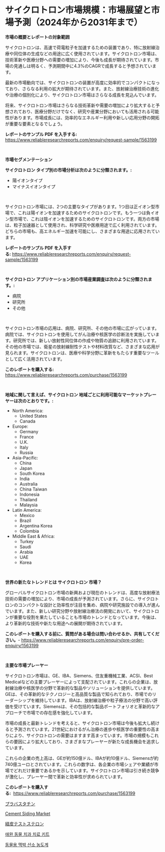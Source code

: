 <p><h1>サイクロトロン市場規模：市場展望と市場予測（2024年から2031年まで）</h1></p><p><strong>市場の概要とレポートの対象範囲</strong></p>
<p><p>サイクロトロンは、高速で荷電粒子を加速するための装置であり、特に放射線治療や同位体の生成などの用途に広く使用されています。サイクロトロン市場は、技術革新や医療分野への需要の増加により、今後も成長が期待されています。市場の見通しは明るく、予測期間中に4.3%のCAGRで成長すると予想されています。</p><p>最新の市場動向では、サイクロトロンの装置が高度に効率的でコンパクトになっており、さらなる利用の拡大が期待されています。また、放射線治療技術の進化や治療の個別化により、サイクロトロン市場はさらなる成長を見込んでいます。</p><p>将来、サイクロトロン市場はさらなる技術革新や需要の増加により拡大すると予想されており、医療分野だけでなく、研究や産業分野においても活用される可能性があります。市場成長には、効率的なエネルギー利用や新しい応用分野の開拓が重要な要素となるでしょう。</p></p>
<p><strong>レポートのサンプル PDF を入手する:</strong> <a href="https://www.reliableresearchreports.com/enquiry/request-sample/1563199">https://www.reliableresearchreports.com/enquiry/request-sample/1563199</a></p>
<p>&nbsp;</p>
<p><strong>市場セグメンテーション</strong></p>
<p><strong>サイクロトロン タイプ別の市場分析は次のように分類されます。:</strong></p>
<p><ul><li>陽イオンタイプ</li><li>マイナスイオンタイプ</li></ul></p>
<p>&nbsp;</p>
<p><p>サイクロトロン市場には、2つの主要なタイプがあります。1つ目は正イオン型市場で、これは陽イオンを加速するためのサイクロトロンです。もう一つは負イオン型市場で、これは陰イオンを加速するためのサイクロトロンです。両方の市場は、粒子加速器として使用され、科学研究や医療用途で広く利用されています。どちらの市場も、高エネルギー加速を可能にし、さまざまな用途に応用されています。</p></p>
<p><strong>レポートのサンプル PDF を入手する:</strong>&nbsp;<a href="https://www.reliableresearchreports.com/enquiry/request-sample/1563199">https://www.reliableresearchreports.com/enquiry/request-sample/1563199</a></p>
<p>&nbsp;</p>
<p><strong> サイクロトロン アプリケーション別の市場産業調査は次のように分類されます。:</strong></p>
<p><ul><li>病院</li><li>研究所</li><li>その他</li></ul></p>
<p>&nbsp;</p>
<p><p>サイクロトロン市場の応用は、病院、研究所、その他の市場に広がっています。病院では、サイクロトロンを使用してがん治療や核医学の診断法を実施しています。研究所では、新しい放射性同位体の作成や物質の追跡に利用されています。その他の市場では、衛星の放射線耐性テストや材料改質など、さまざまな応用が見られます。サイクロトロンは、医療や科学分野に革新をもたらす重要なツールとして広く活用されています。</p></p>
<p><strong>このレポートを購入する:</strong>&nbsp; <a href="https://www.reliableresearchreports.com/purchase/1563199">https://www.reliableresearchreports.com/purchase/1563199</a></p>
<p>&nbsp;</p>
<p><strong>地域に関して言えば、サイクロトロン 地域ごとに利用可能なマーケットプレーヤーは次のとおりです。:</strong></p>
<p><ul>
    <li>
        North America:
        <ul>
            <li>United States</li>
            <li>Canada</li>
        </ul>
    </li>
    <li>
        Europe:
        <ul>
            <li>Germany</li>
            <li>France</li>
            <li>U.K.</li>
            <li>Italy</li>
            <li>Russia</li>
        </ul>
    </li>
    <li>
        Asia-Pacific:
        <ul>
            <li>China</li>
            <li>Japan</li>
            <li>South Korea</li>
            <li>India</li>
            <li>Australia</li>
            <li>China Taiwan</li>
            <li>Indonesia</li>
            <li>Thailand</li>
            <li>Malaysia</li>
        </ul>
    </li>
    <li>
        Latin America:
        <ul>
            <li>Mexico</li>
            <li>Brazil</li>
            <li>Argentina Korea</li>
            <li>Colombia</li>
        </ul>
    </li>
    <li>
        Middle East & Africa:
        <ul>
            <li>Turkey</li>
            <li>Saudi</li>
            <li>Arabia</li>
            <li>UAE</li>
            <li>Korea</li>
        </ul>
    </li>
    </ul></p>
<p>&nbsp;</p>
<p><strong>世界の新たなトレンドとは サイクロトロン 市場？</strong></p>
<p><p>グローバルサイクロトロン市場の新興および現在のトレンドは、高度な放射療法技術の需要の増加により、市場の成長が予測されています。さらに、サイクロトロンのコンパクトな設計と効率性が注目を集め、病院や研究施設での導入が進んでいます。また、新しい研究分野や放射線治療法の開発において、サイクロトロンが重要な役割を果たしていることも市場のトレンドとなっています。今後は、より革新的な技術や新たな用途への展開が期待されています。</p></p>
<p><strong>このレポートを購入する前に、質問がある場合は問い合わせるか、共有してください。</strong>- <a href="https://www.reliableresearchreports.com/enquiry/pre-order-enquiry/1563199">https://www.reliableresearchreports.com/enquiry/pre-order-enquiry/1563199</a></p>
<p>&nbsp;</p>
<p><strong>主要な市場プレーヤー</strong></p>
<p><p>サイクロトロン市場は、GE、IBA、Siemens、住友重機械工業、ACSI、Best Medicalなどの主要プレーヤーによって支配されています。これらの企業は、放射線治療や核医学の分野で革新的な製品やソリューションを提供しています。GEは、その革新的なテクノロジーと高品質な製品で知られており、市場でのリーダーシップを維持しています。IBAは、放射線治療や粒子療法の分野で高い評価を受けています。Siemensは、その包括的な製品ポートフォリオと革新的なアプローチで市場での存在感を強化しています。</p><p>市場の成長と最新トレンドを考えると、サイクロトロン市場は今後も拡大し続けると予測されています。21世紀におけるがん治療の進歩や核医学の重要性の高まりにより、サイクロトロンの需要はますます高まっています。市場の規模もこれらの要因により拡大しており、さまざまなプレーヤーが新たな成長機会を追求しています。</p><p>これらの企業の売上高は、GEが約150億ドル、IBAが約10億ドル、Siemensが約740億ユーロとされています。これらの数字は、各企業の市場シェアや業績が市場でどれだけ重要であるかを示しています。サイクロトロン市場は引き続き競争が激化し、プレーヤー間で革新と効率性が求められています。</p></p>
<p><strong>このレポートを購入する:</strong>&nbsp;&nbsp;<a href="https://www.reliableresearchreports.com/purchase/1563199">https://www.reliableresearchreports.com/purchase/1563199</a></p>
<p><p><a href="https://medium.com/@skylarreilly36/%E3%83%97%E3%83%A9%E3%83%90%E3%82%B9%E3%82%BF%E3%83%81%E3%83%B3%E5%B8%82%E5%A0%B4-%E5%B8%82%E5%A0%B4cagr-%E5%B8%82%E5%A0%B4%E3%83%88%E3%83%AC%E3%83%B3%E3%83%89-%E3%81%8A%E3%82%88%E3%81%B3%E6%88%90%E9%95%B7%E6%88%A6%E7%95%A5%E3%81%AB%E9%96%A2%E3%81%99%E3%82%8B%E6%83%85%E5%A0%B1-c15d18ed5039">プラバスタチン</a></p><p><a href="https://github.com/provorikovar/Market-Research-Report-List-3/blob/main/cement-siding-market.md">Cement Siding Market</a></p><p><a href="https://medium.com/@emmittkutch2023/%E7%B5%8C%E7%9A%AE%E3%83%86%E3%82%B9%E3%83%88%E3%82%B9%E3%83%86%E3%83%AD%E3%83%B3%E5%B8%82%E5%A0%B4-%E5%B8%82%E5%A0%B4%E3%82%B7%E3%82%A7%E3%82%A2-%E5%B8%82%E5%A0%B4%E5%8B%95%E5%90%91-%E5%B0%86%E6%9D%A5%E3%81%AE%E6%88%90%E9%95%B7%E3%82%92%E6%8E%A2%E3%82%8B-222e8e561804">経皮テストステロン</a></p><p><a href="https://medium.com/@hermanokutneva7878567/%EB%B0%98%EB%A0%A4%EB%8F%99%EB%AC%BC-%EC%B9%98%EA%B3%BC-%EA%B4%80%EB%A6%AC-%ED%82%A4%ED%8A%B8-%EC%8B%9C%EC%9E%A5-%EB%8F%99%ED%96%A5-%EB%B0%8F-%EC%8B%9C%EC%9E%A5-%EB%B6%84%EC%84%9D%EC%9D%80-2024%EB%85%84%EB%B6%80%ED%84%B0-2031%EB%85%84%EA%B9%8C%EC%A7%80-%EC%98%88%EC%B8%A1%EB%90%98%EC%97%88%EC%8A%B5%EB%8B%88%EB%8B%A4-b71f0f9dd6fc">애완 동물 치과 치료 키트</a></p><p><a href="https://github.com/vsr06p4p49/Market-Research-Report-List-1/blob/main/82438514712.md">동물용 맥박 산소 농도계</a></p></p>